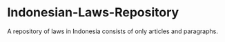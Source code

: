 # Indonesian-Laws-Repository
A repository of laws in Indonesia consists of only articles and paragraphs. 
